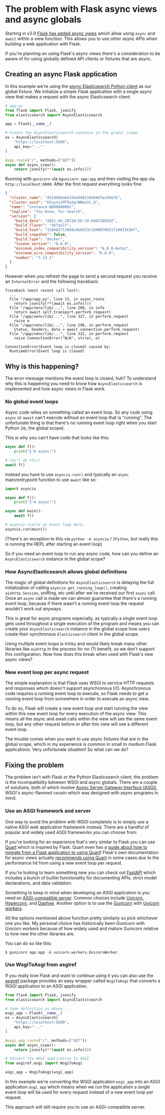 # The problem with Flask async views and async globals

Starting in v2.0 [Flask has added async views](https://flask.palletsprojects.com/en/2.0.x/async-await)
which allow using `async` and `await` within a view function. This allows you to use other async
APIs when building a web application with Flask.

If you're planning on using Flask's async views there's a consideration to be aware of for using
globally defined API clients or fixtures that are async.

## Creating an async Flask application

In this example we're using the [async Elasticsearch Python client](https://elasticsearch-py.readthedocs.io/en/latest/async.html)
as our global fixture. We initialize a simple Flask application with a single
async view that makes a request with the async Elasticsearch client:

```python
# app.py
from flask import Flask, jsonify
from elasticsearch import AsyncElasticsearch

app = Flask(__name__)

# Create the AsyncElasticsearch instance in the global scope.
es = AsyncElasticsearch(
    "https://localhost:9200",
    api_key="..."
)

@app.route("/", methods=["GET"])
async def async_view():
    return jsonify(**(await es.info()))
```

Running with `gunicorn` via `$gunicorn app:app` and then visiting the app via `http://localhost:8000`.
After the first request everything looks fine:

```json
{
  "cluster_name": "d31d9d6abb334a398210484d7ac8567b",
  "cluster_uuid": "K5uyniiMT9u2grNBmsSt_Q",
  "name": "instance-0000000001",
  "tagline": "You Know, for Search",
  "version": {
    "build_date": "2021-04-20T20:56:39.040728659Z",
    "build_flavor": "default",
    "build_hash": "3186837139b9c6b6d23c3200870651f10d3343b7",
    "build_snapshot": false,
    "build_type": "docker",
    "lucene_version": "8.8.0",
    "minimum_index_compatibility_version": "6.0.0-beta1",
    "minimum_wire_compatibility_version": "6.8.0",
    "number": "7.13.1"
  }
}
```

However when you refresh the page to send a second request you receive
an `InternalError` and the following traceback: 

```
Traceback (most recent call last):
  ...
  File "/app/app.py", line 13, in async_route
    return jsonify(**(await es.info()))
  File "/app/venv/lib/...", line 288, in info
    return await self.transport.perform_request(
  File "/app/venv/lib/...", line 327, in perform_request
    raise e
  File "/app/venv/lib/...", line 296, in perform_request
    status, headers, data = await connection.perform_request(
  File "/app/venv/lib/...", line 312, in perform_request
    raise ConnectionError("N/A", str(e), e)

ConnectionError(Event loop is closed) caused by:
  RuntimeError(Event loop is closed)
```

## Why is this happening?

The error message mentions the event loop is closed, huh? To understand why this is happening you
need to know how `AsyncElasticsearch` is implemented and how async views in Flask work.

### No global event loops

Async code relies on something called an event loop. So any code using `async` or `await` can't execute
without an event loop that is "running". The unfortunate thing is that there's no running event
loop right when you start Python (ie, the global scope).

This is why you can't have code that looks like this:

```python
async def f():
    print("I'm async!")

# Can't do this!
await f()
```

instead you have to use `asyncio.run()` and typically an `async` main/entrypoint function to use `await` like so:

```python
import asyncio

async def f():
    print("I'm async!")

async def main():
    await f()

# asyncio starts an event loop here:
asyncio.run(main())
```

(There's an exception to this via `python -m asyncio` / `IPython`, but really this is running the REPL after starting an event loop)

So if you need an event loop to run any async code, how can you define an
`AsyncElasticsearch` instance in the global scope?

### How AsyncElasticsearch allows global definitions

The magic of global definitions for `AsyncElasticsearch` is delaying the full initialization
of calling `asyncio.get_running_loop()`, creating `aiohttp.Session`, sniffing, etc
until after we've received our first `async` call. Once an `async` call is made
we can almost guarantee that there's a running event loop, because if there
wasn't a running event loop the request wouldn't work out anyways.

This is great for async programs especially, as typically a single event loop gets
used throughout a single execution of the program and means you can create your `AsyncElasticsearch`
instance in the global scope how users create their synchronous `Elasticsearch` client in the global scope.

Using multiple event loops is tricky and would likely break many other libraries like `aiohttp`
in the process for no (?) benefit, so we don't support this configuration. Now
how does this break when used with Flask's new async views?

### New event loop per async request

The simple explanation is that Flask uses WSGI to service HTTP requests and responses which
doesn't support asynchronous I/O. Asynchronous code requires a running event loop to execute, so Flask
needs to get a running event loop from somewhere in order to execute an async view.

To do so, Flask will create a new event loop and start running the view within this new event loop
for every execution of the async view. This means all the async and await calls within the view
will see the same event loop, but any other request before or after this view will see a different event loop.

The trouble comes when you want to use async fixtures that are in the global scope, which in my
experience is common in small to medium Flask applications. Very unfortunate situation! So what can we do?

## Fixing the problem

The problem isn't with Flask or the Python Elasticsearch client, the problem is the incompatibility between WSGI
and async globals. There are a couple of solutions, both of which involve [Async Server Gateway Interface (ASGI)](https://asgi.readthedocs.io),
WSGI's async-flavored cousin which was designed with async programs in mind.

### Use an ASGI framework and server

One way to avoid the problem with WSGI completely is to simply use a native ASGI web application framework instead.
There are a handful of popular and widely used ASGI frameworks you can choose from:

If you're looking for an experience that's very similar to Flask you can use [Quart](https://pgjones.gitlab.io/quart)
which is inspired by Flask. Quart even has a [guide about how to migrate from a Flask
application to using Quart](https://pgjones.gitlab.io/quart/how_to_guides/flask_migration.html)!
Flask's own documentation for async views actually [recommends using Quart](https://flask.palletsprojects.com/en/2.0.x/async-await/#when-to-use-quart-instead)
in some cases due to the performance hit from using a new event loop per request.

If you're looking to learn something new you can check out [FastAPI](https://fastapi.tiangolo.com)
which includes a bunch of builtin functionality for documenting APIs, strict model declarations,
and data validation.

Something to keep in mind when developing an ASGI application is you need an [ASGI-compatible server](https://asgi.readthedocs.io/en/latest/implementations.html#servers).
Common choices include [Uvicorn](https://www.uvicorn.org), [Hypercorn](https://pgjones.gitlab.io/hypercorn/index.html), and [Daphne](http://github.com/django/daphne).
Another option is to use the [Gunicorn](http://gunicorn.org) with [Uvicorn workers](https://www.uvicorn.org/#running-with-gunicorn).

All the options mentioned above function pretty similarly so pick whichever one you like.
My personal choice has historically been Gunicorn with Uvicorn workers because of how widely used and
mature Gunicorn relative to how new the other libraries are.

You can do so like this:

```
$ gunicorn app:app -k uvicorn.workers.UvicornWorker
```

### Use WsgiToAsgi from asgiref

If you really love Flask and want to continue using it you can also use
the [asgiref](https://github.com/django/asgiref) package provides an easy wrapper
called `WsgiToAsgi` that converts a WSGI application to an ASGI application.

```python
from flask import Flask, jsonify
from elasticsearch import AsyncElasticsearch

# Same definition as above...
wsgi_app = Flask(__name__)
es = AsyncElasticsearch(
    "https://localhost:9200",
    api_key="..."
)

@wsgi_app.route("/", methods=["GET"])
async def async_view():
    return jsonify(**(await es.info()))

# Convert the WSGI application to ASGI
from asgiref.wsgi import WsgiToAsgi

asgi_app = WsgiToAsgi(wsgi_app)
```

In this example we're converting the WSGI application `wsgi_app` into an ASGI application `asgi_app`
which means when we run the application a single event loop will be used for every request
instead of a new event loop per request.

This approach will still require you to use an ASGI-compatible server.
